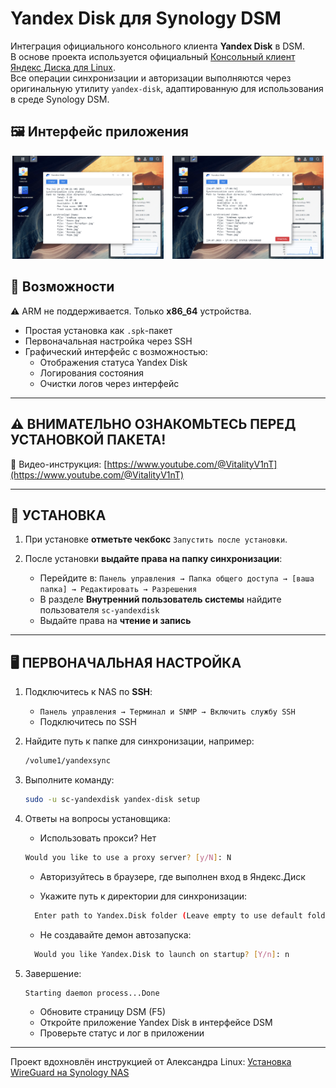 # Yandex Disk для Synology DSM

Интеграция официального консольного клиента **Yandex Disk** в DSM.  
В основе проекта используется официальный [Консольный клиент Яндекс Диска для Linux](https://yandex.ru/support/yandex-360/customers/disk/desktop/linux/ru/).  
Все операции синхронизации и авторизации выполняются через оригинальную утилиту `yandex-disk`, адаптированную для использования в среде Synology DSM.

## 🖼 Интерфейс приложения  

<p align="center">
  <img src="screenshots/yad1.png" width="48%" style="margin-right: 2%;" />
  <img src="screenshots/yad2.png" width="48%" />
</p>

## 🔧 Возможности
⚠️ ARM не поддерживается. Только  **x86_64** устройства.
- Простая установка как `.spk`-пакет
- Первоначальная настройка через SSH
- Графический интерфейс с возможностью:
   - Отображения статуса Yandex Disk
   - Логирования состояния
   - Очистки логов через интерфейс  

---

## ⚠️ ВНИМАТЕЛЬНО ОЗНАКОМЬТЕСЬ ПЕРЕД УСТАНОВКОЙ ПАКЕТА!

🎥 Видео-инструкция: [https://www.youtube.com/@VitalityV1nT](https://www.youtube.com/@VitalityV1nT)

---

## 🔧 УСТАНОВКА

1. При установке **отметьте чекбокс** `Запустить после установки`.

2. После установки **выдайте права на папку синхронизации**:
   - Перейдите в: `Панель управления → Папка общего доступа → [ваша папка] → Редактировать → Разрешения`
   - В разделе **Внутренний пользователь системы** найдите пользователя `sc-yandexdisk`
   - Выдайте права на **чтение и запись**

---

## 🖥 ПЕРВОНАЧАЛЬНАЯ НАСТРОЙКА

1. Подключитесь к NAS по **SSH**:
   - `Панель управления → Терминал и SNMP → Включить службу SSH`
   - Подключитесь по SSH

2. Найдите путь к папке для синхронизации, например:
   ```bash
   /volume1/yandexsync

3. Выполните команду:
   ```bash
   sudo -u sc-yandexdisk yandex-disk setup

4. Ответы на вопросы установщика:
   - Использовать прокси? Нет
   ```bash
   Would you like to use a proxy server? [y/N]: N
   ```
  
   - Авторизуйтесь в браузере, где выполнен вход в Яндекс.Диск 
   
   - Укажите путь к директории для синхронизации:
   ```bash
     Enter path to Yandex.Disk folder (Leave empty to use default folder '/var/packages/YandexDisk/home/Yandex.Disk'): /volume1/yandexsync
   ```
   
   - Не создавайте демон автозапуска:
   ```bash
     Would you like Yandex.Disk to launch on startup? [Y/n]: n
   ```

5. Завершение:
   ```bash
   Starting daemon process...Done
   ```

   - Обновите страницу DSM (F5)
   - Откройте приложение Yandex Disk в интерфейсе DSM
   - Проверьте статус и лог в приложении

---

Проект вдохновлён инструкцией от Александра Linux: [Установка WireGuard на Synology NAS](https://bafista.ru/ustanovka-wireguard-na-synology-nas-v-dsm-7-i-dsm-6/)
